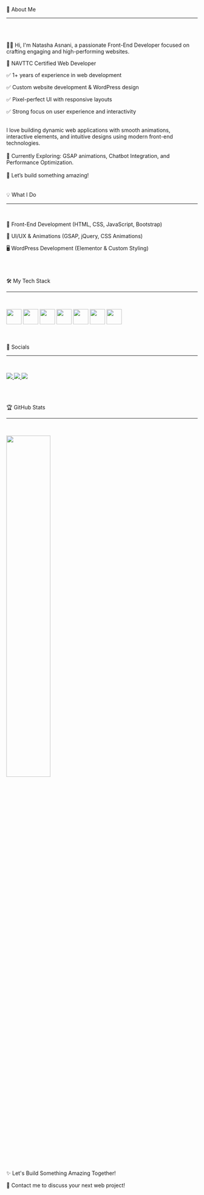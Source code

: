 🚀 About Me
<br>
<hr>

<br>
<br>


🙋‍♀️ Hi, I'm Natasha Asnani, a passionate Front-End Developer focused on crafting engaging and high-performing websites.



🏅 NAVTTC Certified Web Developer

✅ 1+ years of experience in web development

✅ Custom website development & WordPress design

✅ Pixel-perfect UI with responsive layouts

✅ Strong focus on user experience and interactivity


<br>
I love building dynamic web applications with smooth animations, interactive elements, and intuitive designs using modern front-end technologies.


<br>
<br>
📌 Currently Exploring: GSAP animations, Chatbot Integration, and Performance Optimization.


<br>
<br>
📩 Let’s build something amazing!


<br>
<br>
<br>
💡 What I Do
<hr>
<br>


🚀 Front-End Development (HTML, CSS, JavaScript, Bootstrap)

🎨 UI/UX & Animations (GSAP, jQuery, CSS Animations)

🖥 WordPress Development (Elementor & Custom Styling)



<br>
<br>

🛠️ My Tech Stack
<hr>
<br>


<p align="left"> <img src="https://cdn.jsdelivr.net/gh/devicons/devicon/icons/html5/html5-original.svg" width="40" height="40"/> <img src="https://cdn.jsdelivr.net/gh/devicons/devicon/icons/css3/css3-original.svg" width="40" height="40"/> <img src="https://cdn.jsdelivr.net/gh/devicons/devicon/icons/javascript/javascript-original.svg" width="40" height="40"/> <img src="https://cdn.jsdelivr.net/gh/devicons/devicon/icons/bootstrap/bootstrap-original.svg" width="40" height="40"/> <img src="https://cdn.jsdelivr.net/gh/devicons/devicon/icons/jquery/jquery-original.svg" width="40" height="40"/> <img src="https://cdn.jsdelivr.net/gh/devicons/devicon/icons/wordpress/wordpress-original.svg" width="40" height="40"/> <img src="https://cdn.jsdelivr.net/gh/devicons/devicon/icons/git/git-original.svg" width="40" height="40"/> </p>




<br>
<br>
📢 Socials
<hr>
<br>


<p align="left"> <a href="https://www.linkedin.com/in/natashaasnani/" target="_blank"> <img src="https://img.shields.io/badge/LinkedIn-%230077B5.svg?style=for-the-badge&logo=linkedin&logoColor=white" /> </a> <a href="https://github.com/NatashaAsnani" target="_blank"> <img src="https://img.shields.io/badge/GitHub-%23181717.svg?style=for-the-badge&logo=github&logoColor=white" /> </a> <a href="https://www.upwork.com/freelancers/~NatashaAsnani" target="_blank"> <img src="https://img.shields.io/badge/Upwork-%2336A800.svg?style=for-the-badge&logo=upwork&logoColor=white" /> </a> </p>




<br>
<br>


🏆 GitHub Stats
<hr>
<br>


<p align="left"> <img src="https://github-readme-streak-stats.herokuapp.com/?user=NatashaAsnani&theme=radical" width="48%" /> </p>


<br>
<br>



✨ Let's Build Something Amazing Together!
<br>

📩 Contact me to discuss your next web project!




<!---
NatashaAsnani/NatashaAsnani is a ✨ special ✨ repository because its `README.md` (this file) appears on your GitHub profile.
You can click the Preview link to take a look at your changes.
--->
